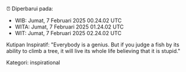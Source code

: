 ⏰ Diperbarui pada:
- WIB: Jumat, 7 Februari 2025 00.24.02 UTC
- WITA: Jumat, 7 Februari 2025 01.24.02 UTC
- WIT: Jumat, 7 Februari 2025 02.24.02 UTC

Kutipan Inspiratif:
"Everybody is a genius. But if you judge a fish by its ability to climb a tree, it will live its whole life believing that it is stupid."


Kategori: inspirational

